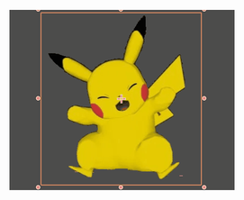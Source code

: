 ![preview](https://github.com/jejegraille/Godot/blob/master/shader/screenSplashTrail/screenSplashTrail.gif)

